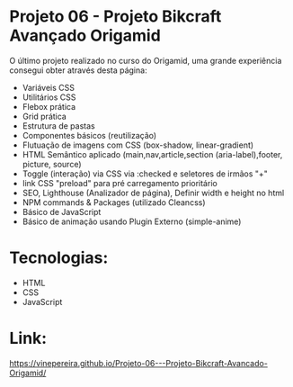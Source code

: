 # Projeto 06 - Projeto Bikcraft Avançado Origamid
O último projeto realizado no curso do Origamid, uma grande experiência consegui obter através desta página:
- Variáveis CSS
- Utilitários CSS
- Flebox prática
- Grid prática
- Estrutura de pastas
- Componentes básicos (reutilização)
- Flutuação de imagens com CSS (box-shadow, linear-gradient)
- HTML Semântico aplicado (main,nav,article,section (aria-label),footer, picture, source)
- Toggle (interação) via CSS via :checked e seletores de irmãos "+"
- link CSS "preload" para pré carregamento prioritário
- SEO, Lighthouse (Analizador de página), Definir width e height no html
- NPM commands & Packages (utilizado Cleancss)
- Básico de JavaScript
- Básico de animação usando Plugin Externo (simple-anime)




# Tecnologias:
- HTML
- CSS
- JavaScript

# Link:
https://vinepereira.github.io/Projeto-06---Projeto-Bikcraft-Avancado-Origamid/